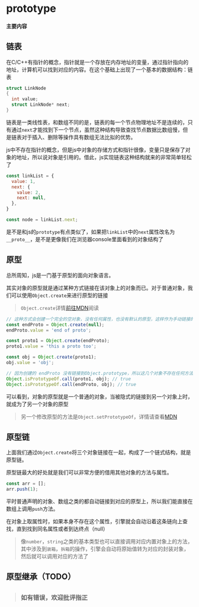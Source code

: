 # prototype

#### 主要内容

## 链表

在C/C++有指针的概念，指针就是一个存放在内存地址的变量，通过指针指向的地址，计算机可以找到对应的内容。在这个基础上出现了一个基本的数据结构：链表

```c
struct LinkNode
{
  int value;
  struct LinkNode* next;
}
```

链表是一类线性表，和数组不同的是，链表的每一个节点物理地址不是连续的，只有通过`next`才能找到下一个节点，虽然这种结构导致查找节点数据比数组慢，但是链表对于插入、删除等操作具有数组无法比拟的优势。

js中不存在指针的概念，但是js中对象的存储方式和指针很像，变量只是保存了对象的地址，所以说对象是引用的。借此，js实现链表这种结构就来的非常简单轻松了

```js
const linkList = {
  value: 1,
  next: {
    value: 2,
    next: null,
  },
}

const node = linkList.next;
```

是不是和js的`prototype`有点类似了，如果把`linkList`中的`next`属性改名为`__proto__`，是不是更像我们在浏览器console里面看到的对象结构了

## 原型

总所周知，js是一门基于原型的面向对象语言。

其实对象的原型就是通过某种方式链接在该对象上的对象而已。对于普通对象，我们可以使用`Object.create`来进行原型的链接

> `Object.create`详情[前往MDN](https://developer.mozilla.org/zh-CN/docs/Web/JavaScript/Reference/Global_Objects/Object/create)阅读

```js
// 这种方式会创建一个完全的空对象，没有任何属性，也没有默认的原型，这样作为手动链接的终点原型
const endProto = Object.create(null);
endProto.value = 'end of proto';

const proto1 = Object.create(endProto);
proto1.value = 'this a proto too';

const obj = Object.create(proto1);
obj.value = 'obj';

// 因为创建的 endProto 没有链接到Object.prototype，所以这几个对象不存在任何方法
Object.isPrototypeOf.call(proto1, obj); // true
Object.isPrototypeOf.call(endProto, obj); // true
```

可以看到，对象的原型就是一个普通的对象，当被隐式的链接到另一个对象上时，就成为了另一个对象的原型

> 另一个修改原型的方法是`Object.setPrototypeOf`，详情请查看[MDN](https://developer.mozilla.org/zh-CN/docs/Web/JavaScript/Reference/Global_Objects/Object/setPrototypeOf)

## 原型链

上面我们通过`Object.create`将三个对象链接在一起，构成了一个链式结构，就是原型链。

原型链最大的好处就是我们可以非常方便的借用其他对象的方法与属性。

```js
const arr = [];
arr.push(1);
```

平时普通声明的对象、数组之类的都自动链接到对应的原型上，所以我们能直接在数组上调用`push`方法。

在对象上取属性时，如果本身不存在这个属性，引擎就会自动沿着这条链向上查找，直到找到同名属性或者到达终点（null）

> 像`number`，`string`之类的基本类型也可以直接调用对应内置对象上的方法，其中涉及到`装箱`，`拆箱`的操作，引擎会自动将原始值转为对应的封装对象，然后就可以调用对应的方法了

## 原型继承（TODO）

> ##
> ### 如有错误，欢迎批评指正
> ##